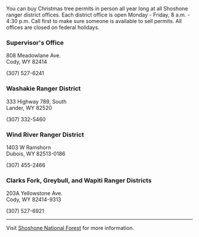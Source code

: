 You can buy Christmas tree permits in person all year long at all Shoshone ranger district offices. Each district office is open Monday - Friday, 8 a.m. - 4:30 p.m. Call first to make sure someone is available to sell permits. All offices are closed on federal holidays.

### Supervisor's Office
808 Meadowlane Ave.  
Cody, WY 82414

(307) 527-6241

### Washakie Ranger District
333 Highway 789, South  
Lander, WY 82520

(307) 332-5460

### Wind River Ranger District
1403 W Ramshorn  
Dubois, WY 82513-0186

(307) 455-2466

### Clarks Fork, Greybull, and Wapiti Ranger Districts
203A Yellowstone Ave.   
Cody, WY 82414-9313

(307) 527-6921

* * *

Visit [Shoshone National Forest](https://www.fs.usda.gov/main/shoshone) for more information.
